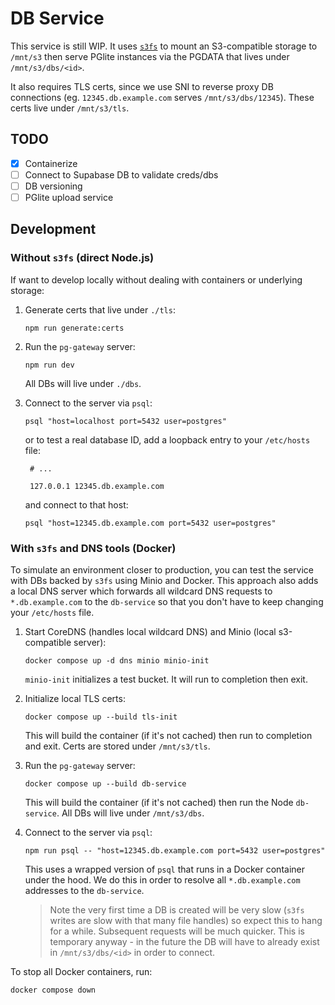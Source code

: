 # DB Service

This service is still WIP. It uses [`s3fs`](https://github.com/s3fs-fuse/s3fs-fuse) to mount an S3-compatible storage to `/mnt/s3` then serve PGlite instances via the PGDATA that lives under `/mnt/s3/dbs/<id>`.

It also requires TLS certs, since we use SNI to reverse proxy DB connections (eg. `12345.db.example.com` serves `/mnt/s3/dbs/12345`). These certs live under `/mnt/s3/tls`.

## TODO

- [x] Containerize
- [ ] Connect to Supabase DB to validate creds/dbs
- [ ] DB versioning
- [ ] PGlite upload service

## Development

### Without `s3fs` (direct Node.js)

If want to develop locally without dealing with containers or underlying storage:

1. Generate certs that live under `./tls`:
   ```shell
   npm run generate:certs
   ```
1. Run the `pg-gateway` server:
   ```shell
   npm run dev
   ```
   All DBs will live under `./dbs`.
1. Connect to the server via `psql`:

   ```shell
   psql "host=localhost port=5432 user=postgres"
   ```

   or to test a real database ID, add a loopback entry to your `/etc/hosts` file:

   ```
    # ...

    127.0.0.1 12345.db.example.com
   ```

   and connect to that host:

   ```shell
   psql "host=12345.db.example.com port=5432 user=postgres"
   ```

### With `s3fs` and DNS tools (Docker)

To simulate an environment closer to production, you can test the service with DBs backed by `s3fs` using Minio and Docker. This approach also adds a local DNS server which forwards all wildcard DNS requests to `*.db.example.com` to the `db-service` so that you don't have to keep changing your `/etc/hosts` file.

1. Start CoreDNS (handles local wildcard DNS) and Minio (local s3-compatible server):
   ```shell
   docker compose up -d dns minio minio-init
   ```
   `minio-init` initializes a test bucket. It will run to completion then exit.
1. Initialize local TLS certs:

   ```shell
   docker compose up --build tls-init
   ```

   This will build the container (if it's not cached) then run to completion and exit. Certs are stored under `/mnt/s3/tls`.

1. Run the `pg-gateway` server:
   ```shell
   docker compose up --build db-service
   ```
   This will build the container (if it's not cached) then run the Node `db-service`. All DBs will live under `/mnt/s3/dbs`.
1. Connect to the server via `psql`:

   ```shell
   npm run psql -- "host=12345.db.example.com port=5432 user=postgres"
   ```

   This uses a wrapped version of `psql` that runs in a Docker container under the hood. We do this in order to resolve all `*.db.example.com` addresses to the `db-service`.

   > Note the very first time a DB is created will be very slow (`s3fs` writes are slow with that many file handles) so expect this to hang for a while. Subsequent requests will be much quicker. This is temporary anyway - in the future the DB will have to already exist in `/mnt/s3/dbs/<id>` in order to connect.

To stop all Docker containers, run:

```shell
docker compose down
```
